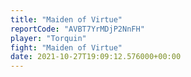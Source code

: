 ```yaml
---
title: "Maiden of Virtue"
reportCode: "AVBT7YrMDjP2NnFH"
player: "Torquin"
fight: "Maiden of Virtue"
date: 2021-10-27T19:09:12.576000+00:00
---
```

